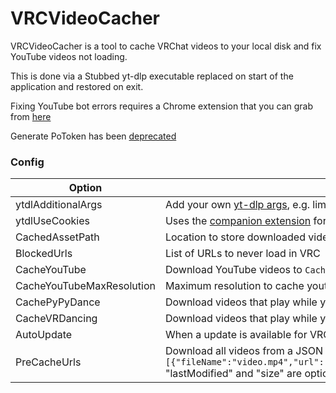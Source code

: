 # VRCVideoCacher

VRCVideoCacher is a tool to cache VRChat videos to your local disk and fix YouTube videos not loading.

This is done via a Stubbed yt-dlp executable replaced on start of the application and restored on exit.

Fixing YouTube bot errors requires a Chrome extension that you can grab from [here](https://chromewebstore.google.com/detail/vrcvideocacher-cookies-ex/kfgelknbegappcajiflgfbjbdpbpokge)

Generate PoToken has been [deprecated](https://github.com/iv-org/youtube-trusted-session-generator?tab=readme-ov-file#tool-is-deprecated)

### Config

| Option                             | Description                                                                                                                                                                                                                                  |
| ---------------------------------- | -------------------------------------------------------------------------------------------------------------------------------------------------------------------------------------------------------------------------------------------- |
| ytdlAdditionalArgs                 | Add your own [yt-dlp args](https://github.com/yt-dlp/yt-dlp?tab=readme-ov-file#usage-and-options), e.g. limit video quality with `-f (mp4/best)[height<=?720][height>=?64][width>=?64]`                                                      |
| ytdlUseCookies                     | Uses the [companion extension](https://github.com/clienthax/VRCVideoCacherBrowserExtension) for cookies, this is used to circumvent YouTubes bot detection.                                                                                  |
| CachedAssetPath                    | Location to store downloaded videos, e.g. store videos on separate drive with `D:\\DownloadedVideos`                                                                                                                                         |
| BlockedUrls                        | List of URLs to never load in VRC                                                                                                                                                                                                            |
| CacheYouTube                       | Download YouTube videos to `CachedAssets` to improve load times next time the video plays.                                                                                                                                                   |
| CacheYouTubeMaxResolution          | Maximum resolution to cache youtube videos in (Larger resolutions will take longer to cache)                                                                                                                                                 |
| CachePyPyDance                     | Download videos that play while you're in [PyPyDance](https://vrchat.com/home/world/wrld_f20326da-f1ac-45fc-a062-609723b097b1)                                                                                                               |
| CacheVRDancing                     | Download videos that play while you're in [VRDancing](https://vrchat.com/home/world/wrld_42377cf1-c54f-45ed-8996-5875b0573a83)                                                                                                               |
| AutoUpdate                         | When a update is available for VRCVideoCacher it will automatically be installed.                                                                                                                                                            |
| PreCacheUrls                       | Download all videos from a JSON list format e.g. `[{"fileName":"video.mp4","url":"https:\/\/example.com\/video.mp4","lastModified":1631653260,"size":124029113},...]` "lastModified" and "size" are optional fields used for file integrity. |
